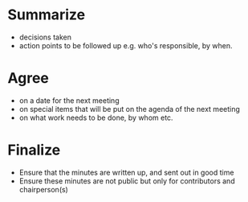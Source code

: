 # Summarize 
 * decisions taken 
 * action points to be followed up e.g. who's responsible, by when. 

# Agree
 * on a date for the next meeting 
 * on special items that will be put on the agenda of the next meeting
 * on what work needs to be done, by whom etc. 

# Finalize
 * Ensure that the minutes are written up, and sent out in good time
 * Ensure these minutes are not public but only for contributors and chairperson(s)
